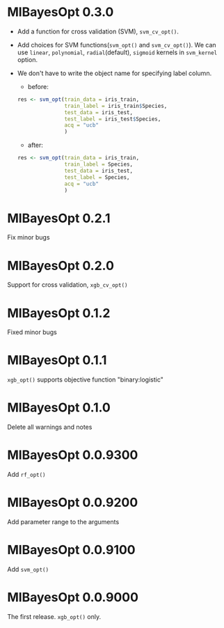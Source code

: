# MlBayesOpt 0.3.0
- Add a function for cross validation (SVM), `svm_cv_opt()`.
- Add choices for SVM functions(`svm_opt()` and `svm_cv_opt()`). We can use `linear`, `polynomial`, `radial`(default), `sigmoid` kernels in `svm_kernel` option.
- We don't have to write the object name for specifying label column.
    - before:
    
    ```R
    res <- svm_opt(train_data = iris_train,
                   train_label = iris_train$Species,
                   test_data = iris_test,
                   test_label = iris_test$Species,
                   acq = "ucb"
                   )
    ```

    - after:
    
    ```R
    res <- svm_opt(train_data = iris_train,
                   train_label = Species,
                   test_data = iris_test,
                   test_label = Species,
                   acq = "ucb"
                   )
    ```

# MlBayesOpt 0.2.1
Fix minor bugs

# MlBayesOpt 0.2.0
Support for cross validation, `xgb_cv_opt()`

# MlBayesOpt 0.1.2
Fixed minor bugs

# MlBayesOpt 0.1.1
`xgb_opt()` supports objective function "binary:logistic"

# MlBayesOpt 0.1.0
Delete all warnings and notes

# MlBayesOpt 0.0.9300
Add `rf_opt()`

# MlBayesOpt 0.0.9200
Add parameter range to the arguments

# MlBayesOpt 0.0.9100
Add `svm_opt()`

# MlBayesOpt 0.0.9000
The first release. `xgb_opt()` only.
